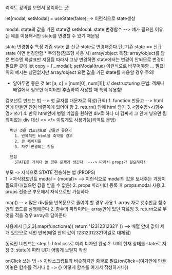 리액트 강의를 보면서 정리하는 곳!

  let[modal, setModal] = useState(false);  -> 이런식으로 state생성
  
  modal: state의 값을 가진 state명
  setModal: state 변경함수  --> 얘가 필요한 이유는 얘를 이용해서만 state를 변경할 수 있기 때문임
  
  state 변경함수 특징
    기존 state 를 신규 state로 변경해준다
    단, 기존 state == 신규 state 이면 변경안함
     * 주의점(참조형 사용 시)
      array/object 특징: array/object를 담은 변수엔 화살표만 저장됨 따라서 그냥 변경하면 state에서는 변경이 안되므로
      변경이 필요한 곳에
      let copy = [...modal];
      setModal(true)
      이런식으로 바꾸어야함 ... 필요!
      위의 예시는 상관없지만 array/object 요런 값을 가진 state를 사용할 경우 주의!

  * 알아두면 좋은 것
    let [a, c] = [num[0], num[1]];        // destructuring 문법: 객체나 배열에서 필요한 데이터만 추출하여 사용할 때 특히 유용함!
  
  컴포넌트 만드는 법 --> 첫 글자를 대문자로 작성(규칙)
      1.  function 만들고 --> html 안에 만들면 안됨 바깥쪽에 있어야 함
      2. return() 안에 html 담기
      3. <함수명></함수명> 쓰기
      4. 만약 html안에 병렬 기입을 원하면 div로 하나 더 감싸서 그 안에 넣으면 됨
      의미없는 div 대신 <> </> 이렇게도 사용가능(리액트 문법)
  
      어떤 것을 컴포넌트로 만들면 좋은가 
        1. 반복적인 html을 축약할 경우
        2. 큰 페이지들
        3. 자주 변경되는 것들
    
      단점
        STATE를 가져다 쓸 경우 문제가 생긴다  ---> 따라서 props가 필요하다!
    
  부모 -> 자식으로 STATE 전송하는 법 (PROPS)  
    1. <자식컴포넌트 modal = {modal}>  --> 이런식으로 modal의 값을 보내주는 과정이 필요하다(없으면 값을 받을 수 없음)
    2. props 파라미터 등록 후 props.modal 사용
    3. props 전송은 부모에서 자식으로만 가능하다


  map() -- > 많은 div들을 반복문으로 줄여야 할 경우 사용
      1. array 자료 갯수만큼 함수안의 코드를 실행해준다
      2. 함수의 파라미터는 array안에 있던 자료임
      3. return으로 무엇을 적을 경우 array로 담아준다

사용예시 
    [1,2,3].map(function(a){
        return '12312312321'
    })
    --> 배열 안에 값이 세개 있으므로 세번 반복(배열 안의 값이 12312312321이걸로 대체됨)

  동적인 UI만드는 step
    1. html css로 미리 디자인 완성
    2. UI의 현재 상태를 state로 저장
    3. state에 따라 UI가 어떻게 보일지 작성

onClick 쓰는 법 -> 자바스크립트와 비슷하지만 중괄호 필요(onClick={여기안에 만들어놓은 함수를 적거나 () => {} 이렇게 함수를 여기서 작성하거나})




